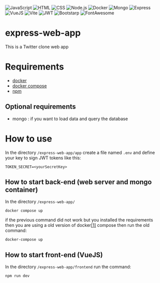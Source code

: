 ![JavaScript](https://img.shields.io/badge/JavaScript-323330?style=for-the-badge&logo=javascript&logoColor=F7DF1E)
![HTML](https://img.shields.io/badge/HTML5-E34F26?style=for-the-badge&logo=html5&logoColor=white)
![CSS](https://img.shields.io/badge/CSS3-1572B6?style=for-the-badge&logo=css3&logoColor=white)
![Node.js](https://img.shields.io/badge/Node.js-339933?style=for-the-badge&logo=nodedotjs&logoColor=white)
![Docker](https://img.shields.io/badge/Docker-2CA5E0?style=for-the-badge&logo=docker&logoColor=white)
![Mongo](https://img.shields.io/badge/MongoDB-4EA94B?style=for-the-badge&logo=mongodb&logoColor=white)
![Express](https://img.shields.io/badge/Express.js-000000?style=for-the-badge&logo=express&logoColor=white)
![VueJS](https://img.shields.io/badge/Vue.js-35495E?style=for-the-badge&logo=vuedotjs&logoColor=4FC08D)
![Vite](https://img.shields.io/badge/Vite-B73BFE?style=for-the-badge&logo=vite&logoColor=FFD62E)
![JWT](https://img.shields.io/badge/JWT-000000?style=for-the-badge&logo=JSON%20web%20tokens&logoColor=white)
![Bootstarp](https://img.shields.io/badge/Bootstrap-563D7C?style=for-the-badge&logo=bootstrap&logoColor=white)
![FontAwesome](https://img.shields.io/badge/Font_Awesome-339AF0?style=for-the-badge&logo=fontawesome&logoColor=white)

# express-web-app
This is a Twitter clone web app

# Requirements
- [docker](https://www.docker.com/)
- [docker compose](https://docs.docker.com/compose/install/)
- [npm](https://www.npmjs.com/)

## Optional requirements
- mongo : if you want to load data and query the database


# How to use
In the directory `/express-web-app/app` create a file named `.env` and define your key to sign JWT tokens like this:

```
TOKEN_SECRET=<yourSecretKey>
```


## How to start back-end (web server and mongo container)
In the directory `/express-web-app/`
```
docker compose up
```
if the previous command did not work but you installed the requirements then you are using a old version of docker[[1]](https://stackoverflow.com/a/66516826) compose then run the old command:
```
docker-compose up
```

## How to start front-end (VueJS)
In the directory `/express-web-app/frontend` run the command:
```
npm run dev
```
